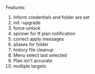Features:
1. Inform credentials and folder are set
1. init -upgrade
2. force-unlock
3. spinner for tf plan notification
4. correct apply messages
5. aliases for folder
6. history file cleanup
9. Menu select last selected
12. Plan isn't accurate
13. multiple targets